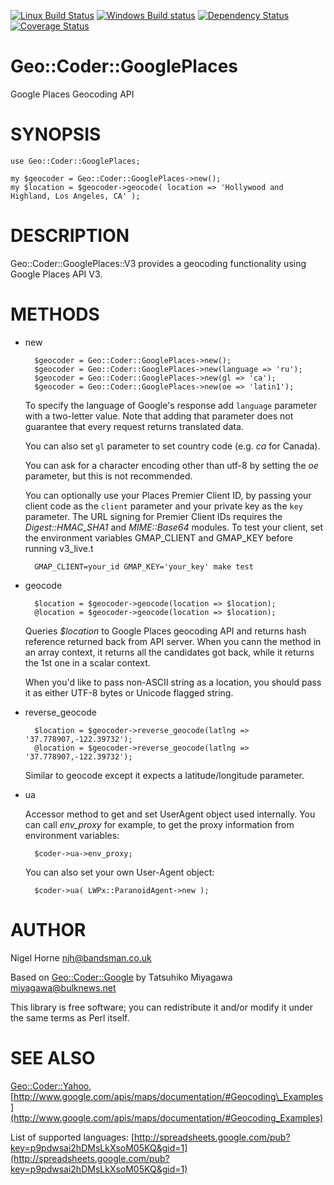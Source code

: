 [![Linux Build Status](https://travis-ci.org/nigelhorne/Geo-Coder-GooglePlaces.svg?branch=master)](https://travis-ci.org/nigelhorne/Geo-Coder-GooglePlaces)
[![Windows Build status](https://ci.appveyor.com/api/projects/status/fe74iggarbf7vg17/branch/master?svg=true)](https://ci.appveyor.com/project/nigelhorne/geo-coder-googleplaces/branch/master)
[![Dependency Status](https://dependencyci.com/github/nigelhorne/Geo-Coder-GooglePlaces/badge)](https://dependencyci.com/github/nigelhorne/Geo-Coder-GooglePlaces)
[![Coverage Status](https://coveralls.io/repos/github/nigelhorne/Geo-Coder-GooglePlaces/badge.svg?branch=master)](https://coveralls.io/github/nigelhorne/Geo-Coder-GooglePlaces?branch=master)

# Geo::Coder::GooglePlaces

Google Places Geocoding API

# SYNOPSIS

    use Geo::Coder::GooglePlaces;

    my $geocoder = Geo::Coder::GooglePlaces->new();
    my $location = $geocoder->geocode( location => 'Hollywood and Highland, Los Angeles, CA' );

# DESCRIPTION

Geo::Coder::GooglePlaces::V3 provides a geocoding functionality using Google Places API V3.

# METHODS

- new

        $geocoder = Geo::Coder::GooglePlaces->new();
        $geocoder = Geo::Coder::GooglePlaces->new(language => 'ru');
        $geocoder = Geo::Coder::GooglePlaces->new(gl => 'ca');
        $geocoder = Geo::Coder::GooglePlaces->new(oe => 'latin1');

    To specify the language of Google's response add `language` parameter
    with a two-letter value. Note that adding that parameter does not
    guarantee that every request returns translated data.

    You can also set `gl` parameter to set country code (e.g. _ca_ for Canada).

    You can ask for a character encoding other than utf-8 by setting the _oe_
    parameter, but this is not recommended.

    You can optionally use your Places Premier Client ID, by passing your client
    code as the `client` parameter and your private key as the `key` parameter.
    The URL signing for Premier Client IDs requires the _Digest::HMAC\_SHA1_
    and _MIME::Base64_ modules. To test your client, set the environment
    variables GMAP\_CLIENT and GMAP\_KEY before running v3\_live.t

        GMAP_CLIENT=your_id GMAP_KEY='your_key' make test

- geocode

        $location = $geocoder->geocode(location => $location);
        @location = $geocoder->geocode(location => $location);

    Queries _$location_ to Google Places geocoding API and returns hash
    reference returned back from API server. When you cann the method in
    an array context, it returns all the candidates got back, while it
    returns the 1st one in a scalar context.

    When you'd like to pass non-ASCII string as a location, you should
    pass it as either UTF-8 bytes or Unicode flagged string.

- reverse\_geocode

        $location = $geocoder->reverse_geocode(latlng => '37.778907,-122.39732');
        @location = $geocoder->reverse_geocode(latlng => '37.778907,-122.39732');

    Similar to geocode except it expects a latitude/longitude parameter.

- ua

    Accessor method to get and set UserAgent object used internally. You
    can call _env\_proxy_ for example, to get the proxy information from
    environment variables:

        $coder->ua->env_proxy;

    You can also set your own User-Agent object:

        $coder->ua( LWPx::ParanoidAgent->new );

# AUTHOR

Nigel Horne <njh@bandsman.co.uk>

Based on [Geo::Coder::Google](https://metacpan.org/pod/Geo::Coder::Google) by Tatsuhiko Miyagawa <miyagawa@bulknews.net>

This library is free software; you can redistribute it and/or modify
it under the same terms as Perl itself.

# SEE ALSO

[Geo::Coder::Yahoo](https://metacpan.org/pod/Geo::Coder::Yahoo), [http://www.google.com/apis/maps/documentation/#Geocoding\_Examples](http://www.google.com/apis/maps/documentation/#Geocoding_Examples)

List of supported languages: [http://spreadsheets.google.com/pub?key=p9pdwsai2hDMsLkXsoM05KQ&gid=1](http://spreadsheets.google.com/pub?key=p9pdwsai2hDMsLkXsoM05KQ&gid=1)
